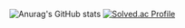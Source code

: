 
![Anurag's GitHub stats](https://github-readme-stats.vercel.app/api?username=Yean77&show_icons=true&theme=radical)
[![Solved.ac Profile](http://mazassumnida.wtf/api/v2/generate_badge?boj=seon_7)](https://solved.ac/seon_7/)
<!--
**Yean77/Yean77** is a ✨ _special_ ✨ repository because its `README.md` (this file) appears on your GitHub profile.

Here are some ideas to get you started:

- 🔭 I’m currently working on ...
- 🌱 I’m currently learning ...
- 👯 I’m looking to collaborate on ...
- 🤔 I’m looking for help with ...
- 💬 Ask me about ...
- 📫 How to reach me: ...
- 😄 Pronouns: ...
- ⚡ Fun fact: ...
-->
